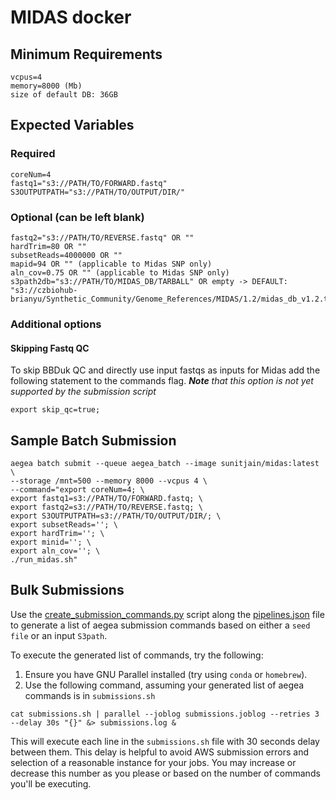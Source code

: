 # MIDAS docker

## Minimum Requirements

```{bash}
vcpus=4
memory=8000 (Mb)
size of default DB: 36GB
```

## Expected Variables

### Required

```{bash}
coreNum=4
fastq1="s3://PATH/TO/FORWARD.fastq"
S3OUTPUTPATH="s3://PATH/TO/OUTPUT/DIR/"
```

### Optional (can be left blank)

```{bash}
fastq2="s3://PATH/TO/REVERSE.fastq" OR ""
hardTrim=80 OR ""
subsetReads=4000000 OR ""
mapid=94 OR "" (applicable to Midas SNP only)
aln_cov=0.75 OR "" (applicable to Midas SNP only)
s3path2db="s3://PATH/TO/MIDAS_DB/TARBALL" OR empty -> DEFAULT: "s3://czbiohub-brianyu/Synthetic_Community/Genome_References/MIDAS/1.2/midas_db_v1.2.tar.gz"
```

### Additional options

#### Skipping Fastq QC

To skip BBDuk QC and directly use input fastqs as inputs for Midas add the following statement to the commands flag. ***Note** that this option is not yet supported by the submission script*

```{bash}
export skip_qc=true;
```

## Sample Batch Submission

```{bash}
aegea batch submit --queue aegea_batch --image sunitjain/midas:latest \
--storage /mnt=500 --memory 8000 --vcpus 4 \
--command="export coreNum=4; \
export fastq1=s3://PATH/TO/FORWARD.fastq; \
export fastq2=s3://PATH/TO/REVERSE.fastq; \
export S3OUTPUTPATH=s3://PATH/TO/OUTPUT/DIR/; \
export subsetReads=''; \
export hardTrim=''; \
export minid=''; \
export aln_cov=''; \
./run_midas.sh"
```

## Bulk Submissions

Use the [create_submission_commands.py](https://github.com/czbiohub/microbiome-data-analysis/blob/master/docker_files/submissions/create_submission_commands.py) script along the [pipelines.json](https://github.com/czbiohub/microbiome-data-analysis/blob/master/docker_files/submissions/pipelines.json) file to generate a list of aegea submission commands based on either a `seed file` or an input `S3path`.

To execute the generated list of commands, try the following:

1. Ensure you have GNU Parallel installed (try using `conda` or `homebrew`).
2. Use the following command, assuming your generated list of aegea commands is in `submissions.sh`

```{bash}
cat submissions.sh | parallel --joblog submissions.joblog --retries 3 --delay 30s "{}" &> submissions.log &
```

This will execute each line in the `submissions.sh` file with 30 seconds delay between them. This delay is helpful to avoid AWS submission errors and selection of a reasonable instance for your jobs. You may increase or decrease this number as you please or based on the number of commands you'll be executing.
